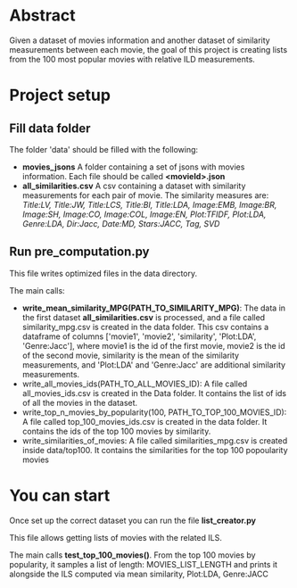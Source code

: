 Abstract
=======
Given a dataset of movies information and another dataset of similarity measurements between each movie, the goal of this project is creating lists from the 100 most popular  movies with relative ILD measurements.

Project setup
=======
Fill data folder
------
The folder 'data' should be filled with the following:
- **movies_jsons** A folder containing a set of jsons with movies information. Each file should be called **\<movieId\>.json**
- **all_similarities.csv** A csv containing a dataset with similarity measurements for each pair of movie.
    The similarity measures are: *Title:LV, Title:JW, Title:LCS, Title:BI, Title:LDA, Image:EMB, Image:BR, Image:SH, Image:CO, Image:COL, Image:EN, Plot:TFIDF, Plot:LDA, Genre:LDA, Dir:Jacc, Date:MD, Stars:JACC, Tag, SVD*

Run pre_computation.py
------
This file writes optimized files in the data directory.

The main calls:
- **write_mean_similarity_MPG(PATH_TO_SIMILARITY_MPG)**: The data in the first dataset **all_similarities.csv** is processed, and a file called similarity_mpg.csv is created in the data folder. This csv contains a dataframe of columns ['movie1', 'movie2', 'similarity', 'Plot:LDA', 'Genre:Jacc'], where movie1 is the id of the first movie, movie2 is the id of the second movie, similarity is the mean of the similarity measurements, and 'Plot:LDA' and 'Genre:Jacc' are additional similarity measurements. 
- write_all_movies_ids(PATH_TO_ALL_MOVIES_ID): A file called all_movies_ids.csv is created in the Data folder. It contains the list of ids of all the movies in the dataset.
- write_top_n_movies_by_popularity(100, PATH_TO_TOP_100_MOVIES_ID): A file called top_100_movies_ids.csv is created in the data folder. It contains the ids of the top 100 movies by similarity.
-  write_similarities_of_movies: A file called similarities_mpg.csv is created inside data/top100. It contains the similarities for the top 100 popoularity movies

You can start
======
Once set up the correct dataset you can run the file **list_creator.py**

This file allows getting lists of movies with the related ILS.

The main calls **test_top_100_movies()**.
From the top 100 movies by popularity, it samples a list of length: MOVIES_LIST_LENGTH and prints it alongside the ILS computed via mean similarity, Plot:LDA, Genre:JACC
